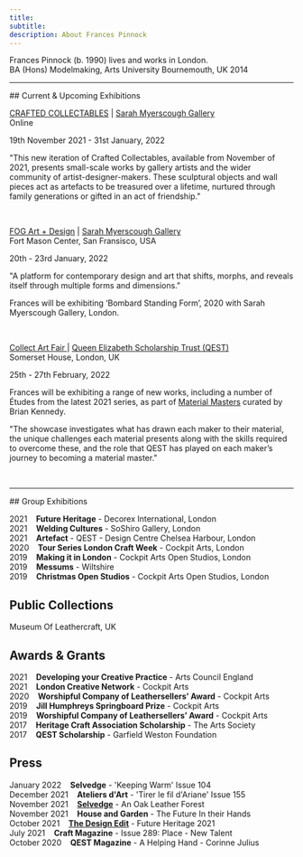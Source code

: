 ```yaml
---
title: 
subtitle: 
description: About Frances Pinnock
---
```

Frances Pinnock (b. 1990) lives and works in London.  
BA (Hons) Modelmaking, Arts University Bournemouth, UK 2014


<hr />
## Current & Upcoming Exhibitions  

<br />


[CRAFTED COLLECTABLES](https://www.sarahmyerscough.com/exhibitions/37-crafted-collectables/) | [Sarah Myerscough Gallery](https://www.sarahmyerscough.com/)  
Online

19th November 2021 - 31st January, 2022

"This new iteration of Crafted Collectables, available from November of 2021, presents small-scale works by gallery artists and the wider community of artist-designer-makers. These sculptural objects and wall pieces act as artefacts to be treasured over a lifetime, nurtured through family generations or gifted in an act of friendship."

<br />

[FOG Art + Design](https://www.fogfair.com/) | [Sarah Myerscough Gallery](https://www.sarahmyerscough.com/)  
Fort Mason Center, San Fransisco, USA  

20th - 23rd January, 2022

"A platform for contemporary design and art that shifts, morphs, and reveals itself through multiple forms and dimensions."

Frances will be exhibiting ‘Bombard Standing Form’, 2020 with Sarah Myerscough Gallery, London.

<br />

[Collect Art Fair ](https://www.craftscouncil.org.uk/collect-art-fair) | [Queen Elizabeth Scholarship Trust (QEST)](https://www.qest.org.uk/)  
Somerset House, London, UK

25th - 27th February, 2022  

Frances will be exhibiting a range of new works, including a number of Études from the latest 2021 series, as part of [Material Masters](https://www.qest.org.uk/qest-to-return-to-collect-in-2022-with-material-masters/) curated by Brian Kennedy. 

"The showcase investigates what has drawn each maker to their material, the unique challenges each material presents along with the skills required to overcome these, and the role that QEST has played on each maker’s journey to becoming a material master."

<br />
<hr />
## Group Exhibitions
  
2021&nbsp;&nbsp;&nbsp; **Future Heritage** - Decorex International, London  
2021&nbsp;&nbsp;&nbsp; **Welding Cultures** - SoShiro Gallery, London  
2021&nbsp;&nbsp;&nbsp; **Artefact** - QEST - Design Centre Chelsea Harbour, London    
2020&nbsp;&nbsp;&nbsp; **Tour Series London Craft Week** - Cockpit Arts, London  
2019&nbsp;&nbsp;&nbsp; **Making it in London** - Cockpit Arts Open Studios, London  
2019&nbsp;&nbsp;&nbsp; **Messums** - Wiltshire  
2019&nbsp;&nbsp;&nbsp; **Christmas Open Studios** - Cockpit Arts Open Studios, London  

## Public Collections 

Museum Of Leathercraft, UK

## Awards & Grants  
2021&nbsp;&nbsp;&nbsp; **Developing your Creative Practice** - Arts Council England  
2021&nbsp;&nbsp;&nbsp; **London Creative Network** - Cockpit Arts  
2020&nbsp;&nbsp;&nbsp; **Worshipful Company of Leathersellers’ Award** - Cockpit Arts  
2019&nbsp;&nbsp;&nbsp; **Jill Humphreys Springboard Prize** - Cockpit Arts  
2019&nbsp;&nbsp;&nbsp; **Worshipful Company of Leathersellers’ Award** - Cockpit Arts  
2017&nbsp;&nbsp;&nbsp; **Heritage Craft Association Scholarship** - The Arts Society  
2017&nbsp;&nbsp;&nbsp; **QEST Scholarship** - Garfield Weston Foundation  

## Press

January 2022&nbsp;&nbsp;&nbsp; **Selvedge** - 'Keeping Warm' Issue 104  
December 2021&nbsp;&nbsp;&nbsp; **Ateliers d'Art** - 'Tirer le fil d'Ariane' Issue 155  
November 2021&nbsp;&nbsp;&nbsp; **[Selvedge](https://www.selvedge.org/blogs/selvedge/an-oak-leather-forest/)** - An Oak Leather Forest   
November 2021&nbsp;&nbsp;&nbsp; **House and Garden** - The Future In their Hands  
October 2021&nbsp;&nbsp;&nbsp; **[The Design Edit](https://thedesignedit.com/future-heritage-2021/)** - Future Heritage 2021  
July 2021&nbsp;&nbsp;&nbsp; **Craft Magazine** - Issue 289: Place - New Talent  
October 2020&nbsp;&nbsp;&nbsp; **QEST Magazine** - A Helping Hand - Corinne Julius 
